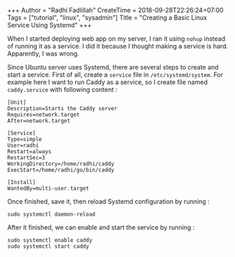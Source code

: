 +++
Author = "Radhi Fadlillah"
CreateTime = 2018-09-28T22:26:24+07:00
Tags = ["tutorial", "linux", "sysadmin"]
Title = "Creating a Basic Linux Service Using Systemd"
+++

When I started deploying web app on my server, I ran it using `nohup` instead of running it as a service. I did it because I thought making a service is hard. Apparently, I was wrong.

Since Ubuntu server uses Systemd, there are several steps to create and start a service. First of all, create a `service` file in `/etc/systemd/system`. For example here I want to run Caddy as a service, so I create file named `caddy.service` with following content :

```
[Unit]
Description=Starts the Caddy server
Requires=network.target
After=network.target

[Service]
Type=simple
User=radhi
Restart=always
RestartSec=3
WorkingDirectory=/home/radhi/caddy
ExecStart=/home/radhi/go/bin/caddy

[Install]
WantedBy=multi-user.target
```

Once finished, save it, then reload Systemd configuration by running :

```
sudo systemctl daemon-reload
```

After it finished, we can enable and start the service by running :

```
sudo systemctl enable caddy
sudo systemctl start caddy
```
